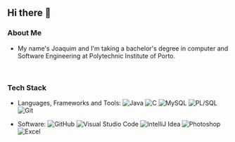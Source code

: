 ## Hi there 👋

<h3> About Me </h3>

- My name's Joaquim and I'm taking a bachelor's degree in computer and Software Engineering at Polytechnic Institute of Porto.
<p> &nbsp&nbsp&nbsp

<h3> Tech Stack </h3>

 - Languages, Frameworks and Tools:
  ![Java](https://img.shields.io/badge/-Java-333333?style=flat&logo=Java)
  ![C](https://img.shields.io/badge/-C-333333?style=flat&logo=)
  ![MySQL](https://img.shields.io/badge/-MySQL-333333?style=flat&logo=mysql)
  ![PL/SQL](https://img.shields.io/badge/-PL/SQL-333333?style=flat&logo=oracle)
  ![Git](https://img.shields.io/badge/-Git-333333?style=flat&logo=git)

- Software:
  ![GitHub](https://img.shields.io/badge/-GitHub-333333?style=flat&logo=github)
  ![Visual Studio Code](https://img.shields.io/badge/-Visual%20Studio%20Code-333333?style=flat&logo=code)
  ![IntelliJ Idea](https://img.shields.io/badge/-IntelliJ%20Idea-333333?style=flat&logo=intellijidea)
  ![Photoshop](https://img.shields.io/badge/-Photoshop-333333?style=flat&logo=adobephotoshop)
  ![Excel](https://img.shields.io/badge/-Excel-333333?style=flat&logo=excel)

<!--
**Txitxo04/Txitxo04** is a ✨ _special_ ✨ repository because its `README.md` (this file) appears on your GitHub profile.

Here are some ideas to get you started:

- 🔭 I’m currently working on ...
- 🌱 I’m currently learning ...
- 👯 I’m looking to collaborate on ...
- 🤔 I’m looking for help with ...
- 💬 Ask me about ...
- 📫 How to reach me: ...
- 😄 Pronouns: ...
- ⚡ Fun fact: ...
-->
